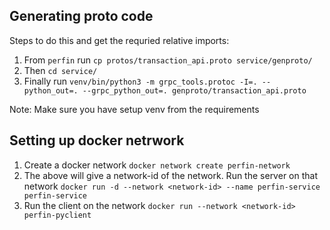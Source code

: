 ## Generating proto code

Steps to do this and get the requried relative imports:

1. From `perfin` run `cp protos/transaction_api.proto service/genproto/`
2. Then `cd service/`
3. Finally run `venv/bin/python3 -m grpc_tools.protoc -I=. --python_out=. --grpc_python_out=. genproto/transaction_api.proto`

Note: Make sure you have setup venv from the requirements

## Setting up docker netrwork

1. Create a docker network
   `docker network create perfin-network`
2. The above will give a network-id of the network.
   Run the server on that network
   `docker run -d --network <network-id> --name perfin-service perfin-service`
3. Run the client on the network
   `docker run --network <network-id> perfin-pyclient`
